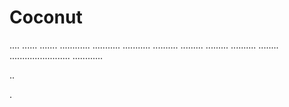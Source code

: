 # Coconut 
....
......
.......
............
...........
...........
..........
.........
.........
..........
........
........................
............
















..






.






